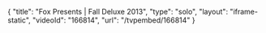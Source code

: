 {
    "title": "Fox Presents | Fall Deluxe 2013",
    "type": "solo",
    "layout": "iframe-static",
    "videoId": "166814",
    "url": "\/tvpembed\/166814"
}